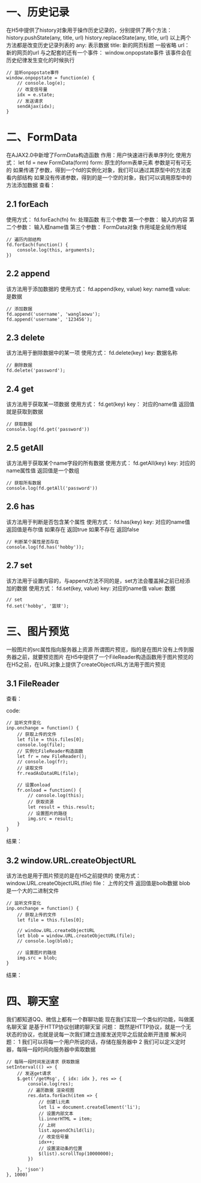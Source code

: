 # 一、历史记录
在H5中提供了history对象用于操作历史记录的，分别提供了两个方法：
    history.pushState(any, title, url)
    history.replaceState(any, title, url)
        以上两个方法都是改变历史记录列表的
            any:		表示数据
            title:		新的网页标题 一般省略
            url：	新的网页的url
与之配套的还有一个事件：
    window.onpopstate事件
        该事件会在历史纪律发生变化的时候执行

```
// 监听onpopstate事件
window.onpopstate = function(e) {
	// console.log(e);
	// 改变信号量
	idx = e.state;
	// 发送请求
	sendAjax(idx);
}
```

# 二、FormData
在AJAX2.0中新增了FormData构造函数
作用：用户快速进行表单序列化
使用方式：
    let fd = new FormData(form)
        form:  原生的form表单元素
        参数是可有可无的
    如果传递了参数，得到一个fd的实例化对象，我们可以通过其原型中的方法查看内部结构
如果没有传递参数，得到的是一个空的对象，我们可以调用原型中的方法添加数据
查看：
<!-- TODO -->

## 2.1 forEach
使用方式：
    fd.forEach(fn)
        fn: 处理函数
            有三个参数
                第一个参数： 	输入的内容
                第二个参数：	输入框name值
                第三个参数：	FormData对象
                作用域是全局作用域

```
// 遍历内部结构
fd.forEach(function() {
	console.log(this, arguments);
})
```

## 2.2 append
该方法用于添加数据的
使用方式：
    fd.append(key, value)
        key: 		name值
        value:	是数据
```        
// 添加数据
fd.append('username', 'wanglaowu');
fd.append('username', '123456');
```

## 2.3 delete
该方法用于删除数据中的某一项
使用方式：
    fd.delete(key)
        key: 数据名称

```
// 删除数据
fd.delete('password');
```

## 2.4 get
该方法用于获取某一项数据
使用方式：
    fd.get(key)
        key： 对应的name值
        返回值就是获取到数据

```
// 获取数据
console.log(fd.get('password'))
```

## 2.5 getAll
该方法用于获取某个name字段的所有数据
使用方式：
    fd.getAll(key)
        key:  对应的name属性值
        返回值是一个数组

```
// 获取所有数据
console.log(fd.getAll('password'))
```

## 2.6 has
该方法用于判断是否包含某个属性
使用方式：
    fd.has(key)
        key: 对应的name值
        返回值是布尔值
            如果存在 	返回true
            如果不存在 	返回false

```
// 判断某个属性是否存在
console.log(fd.has('hobby'));
```

## 2.7 set
该方法用于设置内容的，与append方法不同的是，set方法会覆盖掉之前已经添加的数据
使用方式：
    fd.set(key, value)
        key:		对应的name值
        value:  	数据

```
// set
fd.set('hobby', '篮球');
```

# 三、图片预览
一般图片的src属性指向服务器上资源
所谓图片预览，指的是在图片没有上传到服务器之前，就要预览图片
在H5中提供了一个FileReader构造函数用于图片预览的
在H5之前，在URL对象上提供了createObjectURL方法用于图片预览
## 3.1 FileReader
查看：
<!-- TODO  -->

code:
```
// 监听文件变化
inp.onchange = function() {
	// 获取上传的文件
	let file = this.files[0];
	console.log(file);
	// 实例化FileReader构造函数
	let fr = new FileReader();
	// console.log(fr);
	// 读取文件
	fr.readAsDataURL(file);

	// 设置onload
	fr.onload = function() {
		// console.log(this);
		// 获取资源
		let result = this.result;
		// 设置图片的路径
		img.src = result;
	}
}
```

结果：
<!-- TODO  -->

## 3.2 window.URL.createObjectURL
该方法也是用于图片预览的是在H5之前提供的
使用方式：
    window.URL.createObjectURL(file)
        file： 上传的文件
    返回值是bolb数据
        blob 是一个大的二进制文件

```
// 监听文件变化
inp.onchange = function() {
	// 获取上传的文件
	let file = this.files[0];

	// window.URL.createObjectURL
	let blob = window.URL.createObjectURL(file);
	// console.log(blob);

	// 设置图片的路径
	img.src = blob;
}
```

结果：
<!-- TODO -->


# 四、聊天室
我们都知道QQ、微信上都有一个群聊功能
现在我们实现一个类似的功能，叫做匿名聊天室
是基于HTTP协议创建的聊天室
问题：
    既然是HTTP协议，就是一个无状态的协议，也就是说每一次我们建立连接发送完毕之后就会断开连接
解决问题：
    1 我们可以将每一个用户所说的话，存储在服务器中
    2 我们可以定义定时器，每隔一段时间向服务器中索取数据

```
// 每隔一段时间发送请求 获取数据
setInterval(() => {
	// 发送get请求
	$.get('/getMsg', { idx: idx }, res => {
		console.log(res);
		// 遍历数据 渲染视图
		res.data.forEach(item => {
			// 创建li元素
			let li = document.createElement('li');
			// 设置内部文本
			li.innerHTML = item;
			// 上树
			list.appendChild(li);
			// 改变信号量
			idx++;
			// 设置滚动条的位置
			$(list).scrollTop(10000000);
		})

	}, 'json')
}, 1000)
```
